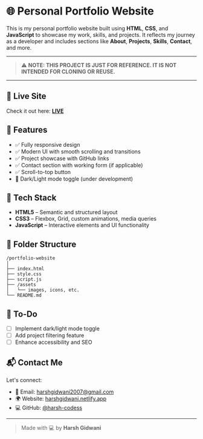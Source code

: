 

# 🌐 Personal Portfolio Website

This is my personal portfolio website built using **HTML**, **CSS**, and **JavaScript** to showcase my work, skills, and projects. It reflects my journey as a developer and includes sections like **About**, **Projects**, **Skills**, **Contact**, and more.

---

> ⚠️ **NOTE: THIS PROJECT IS JUST FOR REFERENCE. IT IS NOT INTENDED FOR CLONING OR REUSE.**

---

## 🔗 Live Site

Check it out here: [**LIVE**](https://harshgidwani.netlify.app)

## 📂 Features

- ✅ Fully responsive design  
- ✅ Modern UI with smooth scrolling and transitions  
- ✅ Project showcase with GitHub links  
- ✅ Contact section with working form (if applicable)  
- ✅ Scroll-to-top button  
- 🚧 Dark/Light mode toggle (under development)

## 🚀 Tech Stack

- **HTML5** – Semantic and structured layout  
- **CSS3** – Flexbox, Grid, custom animations, media queries  
- **JavaScript** – Interactive elements and UI functionality  

## 📁 Folder Structure

```
/portfolio-website
│
├── index.html
├── style.css
├── script.js
├── /assets
│   └── images, icons, etc.
└── README.md
```

## 🧠 To-Do

- [ ] Implement dark/light mode toggle  
- [ ] Add project filtering feature  
- [ ] Enhance accessibility and SEO  

## 📬 Contact Me

Let's connect:

- 📧 Email: harshgidwani2007@gmail.com  
- 🌍 Website: [harshgidwani.netlify.app](https://harshgidwani.netlify.app)  
- 💻 GitHub: [@harsh-codess](https://github.com/harsh-codess)  

---

> Made with 💻 by **Harsh Gidwani**

